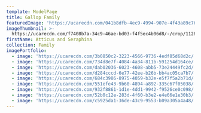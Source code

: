 ```yaml
---
template: ModelPage
title: Gallop Family
featuredImage: 'https://ucarecdn.com/041b8dfb-4ec9-4994-907e-4f43a89c7647/'
imageThumbnail: >-
  https://ucarecdn.com/f7408b7a-34c9-46ae-bd03-f4f5ec4b06d8/-/crop/1128x796/0,0/-/preview/
firstName: Atticus and Seraphina
collection: Family
imagePortfolio:
  - image: 'https://ucarecdn.com/3b0850c2-3223-4566-9736-4edf85d68d2c/'
  - image: 'https://ucarecdn.com/734d8e7f-4084-4a34-811b-591254d164ce/'
  - image: 'https://ucarecdn.com/dab02036-6023-4608-abb5-73e24449fc2d/'
  - image: 'https://ucarecdn.com/d284cccd-6e77-42ee-b26b-bb4ac05ca7b7/'
  - image: 'https://ucarecdn.com/684c3986-8975-4059-b32e-e5f7f5a2b71d/'
  - image: 'https://ucarecdn.com/551efe43-9b60-4894-a892-335c67f05038/'
  - image: 'https://ucarecdn.com/932f8861-1d1e-4dd1-9942-f9526ce0c098/'
  - image: 'https://ucarecdn.com/52b0c12e-283d-4f60-b3e2-e4e66e1e30b3/'
  - image: 'https://ucarecdn.com/c5925da1-36de-43c9-9553-b09a305a4a48/'
---
```



